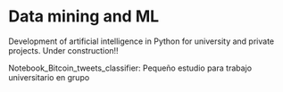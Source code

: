 # Data mining and ML
Development of artificial intelligence in Python for university and private projects. 
Under construction!!


Notebook_Bitcoin_tweets_classifier: Pequeño estudio para trabajo universitario en grupo 
